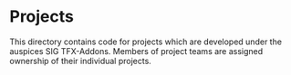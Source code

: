 # Projects

This directory contains code for projects which are developed under the auspices 
SIG TFX-Addons.  Members of project teams are assigned ownership of their
individual projects.